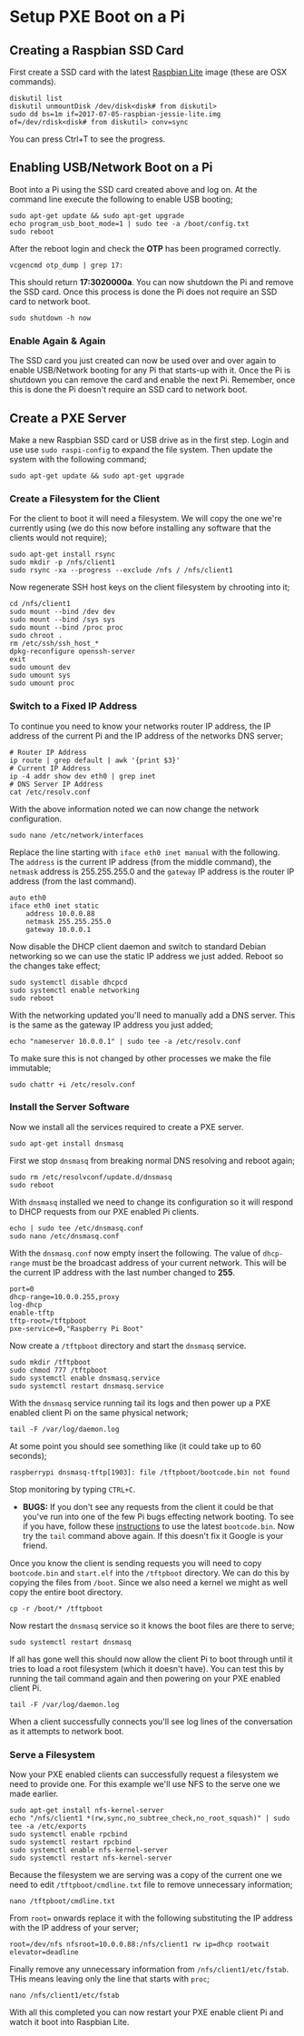 # Setup PXE Boot on a Pi

## Creating a Raspbian SSD Card

First create a SSD card with the latest [Raspbian Lite](https://www.raspberrypi.org/documentation/installation/installing-images/README.md) image (these are OSX commands).

	diskutil list
	diskutil unmountDisk /dev/disk<disk# from diskutil>
	sudo dd bs=1m if=2017-07-05-raspbian-jessie-lite.img of=/dev/rdisk<disk# from diskutil> conv=sync

You can press Ctrl+T to see the progress.

## Enabling USB/Network Boot on a Pi

Boot into a Pi using the SSD card created above and log on. At the command line execute the following to enable USB booting;

	sudo apt-get update && sudo apt-get upgrade
	echo program_usb_boot_mode=1 | sudo tee -a /boot/config.txt
	sudo reboot

After the reboot login and check the __OTP__ has been programed correctly.

	vcgencmd otp_dump | grep 17:

This should return __17:3020000a__. You can now shutdown the Pi and remove the SSD card. Once this process is done the Pi does not require an SSD card to network boot.

	sudo shutdown -h now

### Enable Again & Again

The SSD card you just created can now be used over and over again to enable USB/Network booting for any Pi that starts-up with it. Once the Pi is shutdown you can remove the card and enable the next Pi. Remember, once this is done the Pi doesn't require an SSD card to network boot. 

## Create a PXE Server

Make a new Raspbian SSD card or USB drive as in the first step. Login and use use `sudo raspi-config` to expand the file system. Then update the system with the following command;

	sudo apt-get update && sudo apt-get upgrade

### Create a Filesystem for the Client 

For the client to boot it will need a filesystem. We will copy the one we're currently using (we do this now before installing any software that the clients would not require);

	sudo apt-get install rsync
	sudo mkdir -p /nfs/client1
	sudo rsync -xa --progress --exclude /nfs / /nfs/client1

Now regenerate SSH host keys on the client filesystem by chrooting into it;

	cd /nfs/client1
	sudo mount --bind /dev dev
	sudo mount --bind /sys sys
	sudo mount --bind /proc proc
	sudo chroot .
	rm /etc/ssh/ssh_host_*
	dpkg-reconfigure openssh-server
	exit
	sudo umount dev
	sudo umount sys
	sudo umount proc

### Switch to a Fixed IP Address

To continue you need to know your networks router IP address, the IP address of the current Pi and the IP address of the networks DNS server;

	# Router IP Address
	ip route | grep default | awk '{print $3}'
	# Current IP Address
	ip -4 addr show dev eth0 | grep inet
	# DNS Server IP Address
	cat /etc/resolv.conf

With the above information noted we can now change the network configuration.

	sudo nano /etc/network/interfaces

Replace the line starting with `iface eth0 inet manual` with the following. The `address` is the current IP address (from the middle command), the `netmask` address is 255.255.255.0 and the `gateway` IP address is the router IP address (from the last command).

	auto eth0
	iface eth0 inet static
	    address 10.0.0.88
	    netmask 255.255.255.0
	    gateway 10.0.0.1

Now disable the DHCP client daemon and switch to standard Debian networking so we can use the static IP address we just added. Reboot so the changes take effect;

	sudo systemctl disable dhcpcd
	sudo systemctl enable networking
	sudo reboot

With the networking updated you'll need to manually add a DNS server. This is the same as the gateway IP address you just added;

	echo "nameserver 10.0.0.1" | sudo tee -a /etc/resolv.conf

To make sure this is not changed by other processes we make the file immutable;

	sudo chattr +i /etc/resolv.conf

### Install the Server Software

Now we install all the services required to create a PXE server.

	sudo apt-get install dnsmasq

First we stop `dnsmasq` from breaking normal DNS resolving and reboot again;
	
	sudo rm /etc/resolvconf/update.d/dnsmasq
	sudo reboot

With `dnsmasq` installed we need to change its configuration so it will respond to DHCP requests from our PXE enabled Pi clients.

	echo | sudo tee /etc/dnsmasq.conf
	sudo nano /etc/dnsmasq.conf

With the `dnsmasq.conf` now empty insert the following. The value of `dhcp-range` must be the broadcast address of your current network. This will be the current IP address with the last number changed to __255__.

	port=0
	dhcp-range=10.0.0.255,proxy
	log-dhcp
	enable-tftp
	tftp-root=/tftpboot
	pxe-service=0,"Raspberry Pi Boot"

Now create a `/tftpboot` directory and start the `dnsmasq` service.

	sudo mkdir /tftpboot
	sudo chmod 777 /tftpboot
	sudo systemctl enable dnsmasq.service
	sudo systemctl restart dnsmasq.service

With the `dnsmasq` service running tail its logs and then power up a PXE enabled client Pi on the same physical network;

	tail -F /var/log/daemon.log

At some point you should see something like (it could take up to 60 seconds);

	raspberrypi dnsmasq-tftp[1903]: file /tftpboot/bootcode.bin not found

Stop monitoring by typing `CTRL+C`.

* __BUGS:__ If you don't see any requests from the client it could be that you've run into one of the few Pi bugs effecting network booting. To see if you have, follow these [instructions](https://www.raspberrypi.org/documentation/hardware/raspberrypi/bootmodes/) to use the latest `bootcode.bin`. Now try the `tail` command above again. If this doesn't fix it Google is your friend.

Once you know the client is sending requests you will need to copy `bootcode.bin` and `start.elf` into the `/tftpboot` directory. We can do this by copying the files from `/boot`. Since we also need a kernel we might as well copy the entire boot directory.

	cp -r /boot/* /tftpboot

Now restart the `dnsmasq` service so it knows the boot files are there to serve;

	sudo systemctl restart dnsmasq

If all has gone well this should now allow the client Pi to boot through until it tries to load a root filesystem (which it doesn't have). You can test this by running the tail command again and then powering on your PXE enabled client Pi.

	tail -F /var/log/daemon.log

When a client successfully connects you'll see log lines of the conversation as it attempts to network boot.

### Serve a Filesystem

Now your PXE enabled clients can successfully request a filesystem we need to provide one. For this example we'll use NFS to the serve one we made earlier.

	sudo apt-get install nfs-kernel-server
	echo "/nfs/client1 *(rw,sync,no_subtree_check,no_root_squash)" | sudo tee -a /etc/exports
	sudo systemctl enable rpcbind
	sudo systemctl restart rpcbind
	sudo systemctl enable nfs-kernel-server
	sudo systemctl restart nfs-kernel-server

Because the filesystem we are serving was a copy of the current one we need to edit `/tftpboot/cmdline.txt` file to remove unnecessary information;

	nano /tftpboot/cmdline.txt

From `root=` onwards replace it with the following substituting the IP address with the IP address of your server;

	root=/dev/nfs nfsroot=10.0.0.88:/nfs/client1 rw ip=dhcp rootwait elevator=deadline

Finally remove any unnecessary information from `/nfs/client1/etc/fstab`. THis means leaving only the line that starts with `proc`;

	nano /nfs/client1/etc/fstab

With all this completed you can now restart your PXE enable client Pi and watch it boot into Raspbian Lite.
